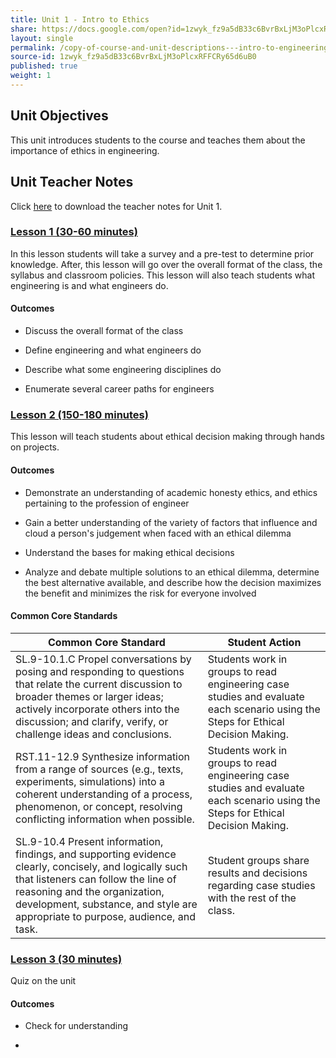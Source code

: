 ```yaml
---
title: Unit 1 - Intro to Ethics
share: https://docs.google.com/open?id=1zwyk_fz9a5dB33c6BvrBxLjM3oPlcxRFFCRy65d6uB0
layout: single
permalink: /copy-of-course-and-unit-descriptions---intro-to-engineering-de-only-copy/
source-id: 1zwyk_fz9a5dB33c6BvrBxLjM3oPlcxRFFCRy65d6uB0
published: true
weight: 1
---
```



## Unit Objectives

This unit introduces students to the course and teaches them about the importance of ethics in engineering.

## Unit Teacher Notes

Click <a href="https://docs.google.com/document/d/12wwZKxBRnLQuwFWZFASt3EzKccmPFusGpK8VRDCC4d8/edit?usp=sharing" target="_blank">here</a> to download the teacher notes for Unit 1.

### [Lesson 1 (30-60 minutes)](https://intro-to-engineering-design.lsupathways.org/1_unit_1/1_lesson_1/)

In this lesson students will take a survey and a pre-test to determine prior knowledge. After, this lesson will go over the overall format of the class, the syllabus and classroom policies. This lesson will also teach students what engineering is and what engineers do.

#### Outcomes

- Discuss the overall format of the class

- Define engineering and what engineers do

- Describe what some engineering disciplines do

- Enumerate several career paths for engineers

### [Lesson 2 (150-180 minutes)](https://intro-to-engineering-design.lsupathways.org/1_unit_1/1_lesson_1/)

This lesson will teach students about ethical decision making through hands on projects.

#### Outcomes

- Demonstrate an understanding of academic honesty ethics, and ethics pertaining to the profession of engineer

- Gain a better understanding of the variety of factors that influence and cloud a person's judgement when faced with an ethical dilemma

- Understand the bases for making ethical decisions

- Analyze and debate multiple solutions to an ethical dilemma, determine the best alternative available, and describe how the decision maximizes the benefit and minimizes the risk for everyone involved

#### Common Core Standards

| Common Core Standard  |                                                                                           Student Action |
|-----------------------------------------------------------------------------------------------------------------------------------------------------------------------------------------------------------------------------------------------------------------|---------------------------------------------------------------------------------------------------------------------------------|
| SL.9-10.1.C Propel conversations by posing and responding to questions that relate the current discussion to broader themes or larger ideas; actively incorporate others into the discussion; and clarify, verify, or challenge ideas and conclusions.          | Students work in groups to read engineering case studies and evaluate each scenario using the Steps for Ethical Decision Making. |
| RST.11-12.9 Synthesize information from a range of sources (e.g., texts, experiments, simulations) into a coherent understanding of a process, phenomenon, or concept, resolving conflicting information when possible.                                         | Students work in groups to read engineering case studies and evaluate each scenario using the Steps for Ethical Decision Making. |
| SL.9-10.4 Present information, findings, and supporting evidence clearly, concisely, and logically such that listeners can follow the line of reasoning and the organization, development, substance, and style are appropriate to purpose, audience, and task. | Student groups share results and decisions regarding case studies with the rest of the class.                                    |

### [Lesson 3 (30 minutes)](http://intro-to-engineering-design.lsupathways.org/1_unit_1/3_lesson_3/)

Quiz on the unit

#### Outcomes

- Check for understanding

-

